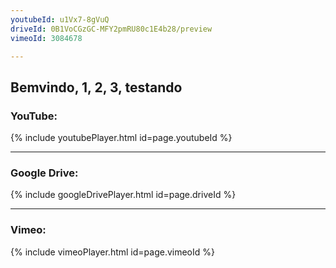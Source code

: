 ```yaml
---
youtubeId: u1Vx7-8gVuQ
driveId: 0B1VoCGzGC-MFY2pmRU80c1E4b28/preview
vimeoId: 3084678

---
```


## Bemvindo, 1, 2, 3, testando

### YouTube:  
{% include youtubePlayer.html id=page.youtubeId %}

---
### Google Drive:  
{% include googleDrivePlayer.html id=page.driveId %}

---
### Vimeo:  
{% include vimeoPlayer.html id=page.vimeoId %}

<!--stackedit_data:
eyJoaXN0b3J5IjpbNjE0NjM1Njc2LDE0MzEyOTUxMDAsLTE3Nz
M5MzMwNjgsNjE2NTk3MDQzXX0=
-->